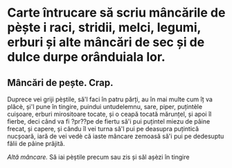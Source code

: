# Carte întrucare să scriu mâncările de pèște i raci, stridii, melci, legumi, erburi și alte mâncări de sec și de dulce durpe orânduiala lor.

## Mâncări de pește. Crap.

Duprece vei griji pèștile, să'l faci în patru părți, au în mai multe cum îț va plăcè, și'l pune în tingire, puindui untudelemnu, sare, piper, puțintèle cuișoare, erburi mirositoare tocate, și o ceapă tocată mărunțel, și apoi îl fierbe, deci când va fi ?pr??pe de fiertu să'i pui puțintel miezu de pâine frecat, și capere, și cându îl vei turna să'l pui pe deasupra puțintică nucșoară, iară de vei vedè că iaste mâncare zemoasă să'i pui pe dedesuptu fălii de pâine prăjită.

_Altă mâncare._ Să iai pèștile precum sau zis și săl așèzi în tingire 
